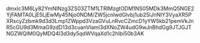 dmxlc3M6Ly82YmNlNzg3ZS03ZTM1LTRlMzgtODM1NS05MDk3MmQ5NGE2YjFAMTA0LjE5LjEwMy45Njo0NDM/ZW5jcnlwdGlvbj1ub25lJnNlY3VyaXR5PXRscyZzbmk9d3d3Lmp1ZWppd3VzaGVuLnRvcCZmcD1yYW5kb21pemVkJnR5cGU9d3MmaG9zdD13d3cuanVlaml3dXNoZW4udG9wJnBhdGg9JTJGJTNGZWQlM0QyMDQ4I3d3dy5qdWVqaXd1c2hlbi50b3AK
